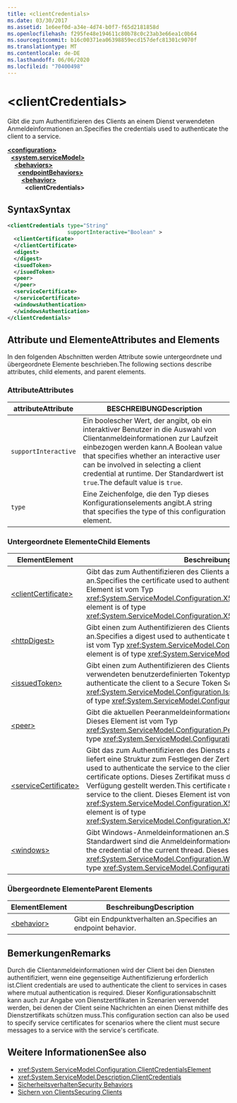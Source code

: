 ```yaml
---
title: <clientCredentials>
ms.date: 03/30/2017
ms.assetid: 1e6eef0d-a34e-4d74-b0f7-f65d2181858d
ms.openlocfilehash: f295fe48e194611c80b78c0c23ab3e66ea1c0b64
ms.sourcegitcommit: b16c00371ea06398859ecd157defc81301c9070f
ms.translationtype: MT
ms.contentlocale: de-DE
ms.lasthandoff: 06/06/2020
ms.locfileid: "70400498"
---
```

# \<clientCredentials>
<span data-ttu-id="3f105-101">Gibt die zum Authentifizieren des Clients an einem Dienst verwendeten Anmeldeinformationen an.</span><span class="sxs-lookup"><span data-stu-id="3f105-101">Specifies the credentials used to authenticate the client to a service.</span></span>  
  
[**\<configuration>**](../configuration-element.md)\
&nbsp;&nbsp;[**\<system.serviceModel>**](system-servicemodel.md)\
&nbsp;&nbsp;&nbsp;&nbsp;[**\<behaviors>**](behaviors.md)\
&nbsp;&nbsp;&nbsp;&nbsp;&nbsp;&nbsp;[**\<endpointBehaviors>**](endpointbehaviors.md)\
&nbsp;&nbsp;&nbsp;&nbsp;&nbsp;&nbsp;&nbsp;&nbsp;[**\<behavior>**](behavior-of-endpointbehaviors.md)\
&nbsp;&nbsp;&nbsp;&nbsp;&nbsp;&nbsp;&nbsp;&nbsp;&nbsp;&nbsp;**\<clientCredentials>**  
  
## <a name="syntax"></a><span data-ttu-id="3f105-102">Syntax</span><span class="sxs-lookup"><span data-stu-id="3f105-102">Syntax</span></span>  
  
```xml  
<clientCredentials type="String"
                   supportInteractive="Boolean" >
  <clientCertificate>
  </clientCertificate>
  <digest>
  </digest>
  <isuedToken>
  </isuedToken>
  <peer>
  </peer>
  <serviceCertificate>
  </serviceCertificate>
  <windowsAuthentication>
  </windowsAuthentication>
</clientCredentials>
```  
  
## <a name="attributes-and-elements"></a><span data-ttu-id="3f105-103">Attribute und Elemente</span><span class="sxs-lookup"><span data-stu-id="3f105-103">Attributes and Elements</span></span>  
 <span data-ttu-id="3f105-104">In den folgenden Abschnitten werden Attribute sowie untergeordnete und übergeordnete Elemente beschrieben.</span><span class="sxs-lookup"><span data-stu-id="3f105-104">The following sections describe attributes, child elements, and parent elements.</span></span>  
  
### <a name="attributes"></a><span data-ttu-id="3f105-105">Attribute</span><span class="sxs-lookup"><span data-stu-id="3f105-105">Attributes</span></span>  
  
|<span data-ttu-id="3f105-106">attribute</span><span class="sxs-lookup"><span data-stu-id="3f105-106">Attribute</span></span>|<span data-ttu-id="3f105-107">BESCHREIBUNG</span><span class="sxs-lookup"><span data-stu-id="3f105-107">Description</span></span>|  
|---------------|-----------------|  
|`supportInteractive`|<span data-ttu-id="3f105-108">Ein boolescher Wert, der angibt, ob ein interaktiver Benutzer in die Auswahl von Clientanmeldeinformationen zur Laufzeit einbezogen werden kann.</span><span class="sxs-lookup"><span data-stu-id="3f105-108">A Boolean value that specifies whether an interactive user can be involved in selecting a client credential at runtime.</span></span> <span data-ttu-id="3f105-109">Der Standardwert ist `true`.</span><span class="sxs-lookup"><span data-stu-id="3f105-109">The default value is `true`.</span></span>|  
|`type`|<span data-ttu-id="3f105-110">Eine Zeichenfolge, die den Typ dieses Konfigurationselements angibt.</span><span class="sxs-lookup"><span data-stu-id="3f105-110">A string that specifies the type of this configuration element.</span></span>|  
  
### <a name="child-elements"></a><span data-ttu-id="3f105-111">Untergeordnete Elemente</span><span class="sxs-lookup"><span data-stu-id="3f105-111">Child Elements</span></span>  
  
|<span data-ttu-id="3f105-112">Element</span><span class="sxs-lookup"><span data-stu-id="3f105-112">Element</span></span>|<span data-ttu-id="3f105-113">Beschreibung</span><span class="sxs-lookup"><span data-stu-id="3f105-113">Description</span></span>|  
|-------------|-----------------|  
|[\<clientCertificate>](clientcertificate-of-clientcredentials-element.md)|<span data-ttu-id="3f105-114">Gibt das zum Authentifizieren des Clients am Dienst verwendete Zertifikat an.</span><span class="sxs-lookup"><span data-stu-id="3f105-114">Specifies the certificate used to authenticate the client to the service.</span></span> <span data-ttu-id="3f105-115">Dieses Element ist vom Typ <xref:System.ServiceModel.Configuration.X509InitiatorCertificateClientElement>.</span><span class="sxs-lookup"><span data-stu-id="3f105-115">This element is of type <xref:System.ServiceModel.Configuration.X509InitiatorCertificateClientElement>.</span></span>|  
|[\<httpDigest>](httpdigest-element.md)|<span data-ttu-id="3f105-116">Gibt einen zum Authentifizieren des Clients am Dienst verwendeten Hashwert an.</span><span class="sxs-lookup"><span data-stu-id="3f105-116">Specifies a digest used to authenticate the client to the service.</span></span> <span data-ttu-id="3f105-117">Dieses Element ist vom Typ <xref:System.ServiceModel.Configuration.HttpDigestClientElement>.</span><span class="sxs-lookup"><span data-stu-id="3f105-117">This element is of type <xref:System.ServiceModel.Configuration.HttpDigestClientElement>.</span></span>|  
|[\<issuedToken>](issuedtoken.md)|<span data-ttu-id="3f105-118">Gibt einen zum Authentifizieren des Clients an einem Secure Token Service (STS) verwendeten benutzerdefinierten Tokentyp an.</span><span class="sxs-lookup"><span data-stu-id="3f105-118">Specifies a custom token type used to authenticate the client to a Secure Token Service (STS).</span></span> <span data-ttu-id="3f105-119">Dieses Element ist vom Typ <xref:System.ServiceModel.Configuration.IssuedTokenClientElement>.</span><span class="sxs-lookup"><span data-stu-id="3f105-119">This element is of type <xref:System.ServiceModel.Configuration.IssuedTokenClientElement>.</span></span>|  
|[\<peer>](peer-of-clientcredentials-element.md)|<span data-ttu-id="3f105-120">Gibt die aktuellen Peeranmeldeinformationen an.</span><span class="sxs-lookup"><span data-stu-id="3f105-120">Specifies a current peer credential.</span></span> <span data-ttu-id="3f105-121">Dieses Element ist vom Typ <xref:System.ServiceModel.Configuration.PeerCredentialElement>.</span><span class="sxs-lookup"><span data-stu-id="3f105-121">This element is of type <xref:System.ServiceModel.Configuration.PeerCredentialElement>.</span></span>|  
|[\<serviceCertificate>](servicecertificate-of-clientcredentials-element.md)|<span data-ttu-id="3f105-122">Gibt das zum Authentifizieren des Diensts am Client verwendete Zertifikat an und liefert eine Struktur zum Festlegen der Zertifikatsoptionen.</span><span class="sxs-lookup"><span data-stu-id="3f105-122">Specifies the certificate used to authenticate the service to the client and provides a structure for setting certificate options.</span></span> <span data-ttu-id="3f105-123">Dieses Zertifikat muss dem Client out-of-band vom Dienst zur Verfügung gestellt werden.</span><span class="sxs-lookup"><span data-stu-id="3f105-123">This certificate must be supplied out-of-band from the service to the client.</span></span> <span data-ttu-id="3f105-124">Dieses Element ist vom Typ <xref:System.ServiceModel.Configuration.X509RecipientCertificateClientElement>.</span><span class="sxs-lookup"><span data-stu-id="3f105-124">This element is of type <xref:System.ServiceModel.Configuration.X509RecipientCertificateClientElement>.</span></span>|  
|[\<windows>](windows-of-clientcredentials-element.md)|<span data-ttu-id="3f105-125">Gibt Windows-Anmeldeinformationen an.</span><span class="sxs-lookup"><span data-stu-id="3f105-125">Specifies a Windows credential.</span></span> <span data-ttu-id="3f105-126">Der Standardwert sind die Anmeldeinformationen des aktuellen Threads.</span><span class="sxs-lookup"><span data-stu-id="3f105-126">The default is the credential of the current thread.</span></span> <span data-ttu-id="3f105-127">Dieses Element ist vom Typ <xref:System.ServiceModel.Configuration.WindowsClientElement>.</span><span class="sxs-lookup"><span data-stu-id="3f105-127">This element is of type <xref:System.ServiceModel.Configuration.WindowsClientElement>.</span></span>|  
  
### <a name="parent-elements"></a><span data-ttu-id="3f105-128">Übergeordnete Elemente</span><span class="sxs-lookup"><span data-stu-id="3f105-128">Parent Elements</span></span>  
  
|<span data-ttu-id="3f105-129">Element</span><span class="sxs-lookup"><span data-stu-id="3f105-129">Element</span></span>|<span data-ttu-id="3f105-130">Beschreibung</span><span class="sxs-lookup"><span data-stu-id="3f105-130">Description</span></span>|  
|-------------|-----------------|  
|[\<behavior>](behavior-of-endpointbehaviors.md)|<span data-ttu-id="3f105-131">Gibt ein Endpunktverhalten an.</span><span class="sxs-lookup"><span data-stu-id="3f105-131">Specifies an endpoint behavior.</span></span>|  
  
## <a name="remarks"></a><span data-ttu-id="3f105-132">Bemerkungen</span><span class="sxs-lookup"><span data-stu-id="3f105-132">Remarks</span></span>  
 <span data-ttu-id="3f105-133">Durch die Clientanmeldeinformationen wird der Client bei den Diensten authentifiziert, wenn eine gegenseitige Authentifizierung erforderlich ist.</span><span class="sxs-lookup"><span data-stu-id="3f105-133">Client credentials are used to authenticate the client to services in cases where mutual authentication is required.</span></span> <span data-ttu-id="3f105-134">Dieser Konfigurationsabschnitt kann auch zur Angabe von Dienstzertifikaten in Szenarien verwendet werden, bei denen der Client seine Nachrichten an einen Dienst mithilfe des Dienstzertifikats schützen muss.</span><span class="sxs-lookup"><span data-stu-id="3f105-134">This configuration section can also be used to specify service certificates for scenarios where the client must secure messages to a service with the service's certificate.</span></span>  
  
## <a name="see-also"></a><span data-ttu-id="3f105-135">Weitere Informationen</span><span class="sxs-lookup"><span data-stu-id="3f105-135">See also</span></span>

- <xref:System.ServiceModel.Configuration.ClientCredentialsElement>
- <xref:System.ServiceModel.Description.ClientCredentials>
- [<span data-ttu-id="3f105-136">Sicherheitsverhalten</span><span class="sxs-lookup"><span data-stu-id="3f105-136">Security Behaviors</span></span>](../../../wcf/feature-details/security-behaviors-in-wcf.md)
- [<span data-ttu-id="3f105-137">Sichern von Clients</span><span class="sxs-lookup"><span data-stu-id="3f105-137">Securing Clients</span></span>](../../../wcf/securing-clients.md)

